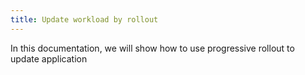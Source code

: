 ```yaml
---
title: Update workload by rollout
---
```

In this documentation, we will show how to use progressive rollout to update application


